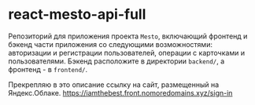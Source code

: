 # react-mesto-api-full
Репозиторий для приложения проекта `Mesto`, включающий фронтенд и бэкенд части приложения со следующими возможностями: авторизации и регистрации пользователей, операции с карточками и пользователями. Бэкенд расположите в директории `backend/`, а фронтенд - в `frontend/`. 
  
Прекрепляю в это описание ссылку на сайт, размещенный на Яндекс.Облаке.
<https://iamthebest.front.nomoredomains.xyz/sign-in>